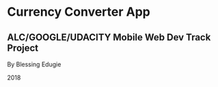 # Currency Converter App

## ALC/GOOGLE/UDACITY Mobile Web Dev Track Project

By Blessing Edugie

2018